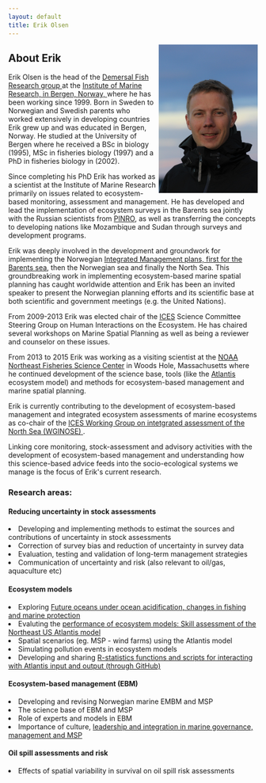 ```yaml
---
layout: default
title: Erik Olsen
---
```


<img src="/assets/erik_ute.jpg" style="float: right;  width: 200px;  padding:0px 0px 0px 5px;"/>

## About Erik 



Erik Olsen is the head of the <a href="http://www.imr.no/forskning/faggrupper/bunnfisk/en"> Demersal Fish Research group </a> at the <a href="http://www.imr.no">Institute of Marine Research, in Bergen, Norway, </a> where he has been working since 1999. Born in Sweden to Norwegian and Swedish parents who worked extensively in developing countries Erik grew up and was educated in Bergen, Norway. He studied at the University of Bergen where he received a BSc in biology (1995), MSc in fisheries biology (1997) and a PhD in fisheries biology in (2002).

Since completing his PhD Erik has worked as a scientist at the Institute of Marine Research primarily on issues related to ecosystem-based monitoring, assessment and management. He has developed and lead the implementation of ecosystem surveys in the Barents sea jointly with the Russian scientists from <a href="http://www.pinro.ru">PINRO</a>, as well as transferring the concepts to developing nations like Mozambique and Sudan through surveys and development programs. 

Erik was deeply involved in the development and groundwork for implementing the Norwegian <a href="http://www.regjeringen.no/en/dep/kld/Selected-topics/department-for-marine-management-and-pol/havforvaltning/integrated-management-of-the-barents-sea.html?id=87148">Integrated Management plans, first for the  Barents sea</a>, then the Norwegian sea and finally the North Sea. This groundbreaking work in implementing ecosystem-based marine spatial planning has caught worldwide attention and Erik has been an invited speaker to present the Norwegian planning efforts and its scientific base at both scientific and government meetings (e.g. the United Nations). 

From 2009-2013 Erik was elected chair of the <a href="http://www.ices.dk">ICES</a> Science Committee Steering Group on Human Interactions on the Ecosystem. He has chaired several workshops on Marine Spatial Planning as well as being a reviewer and counselor on these issues. 

From 2013 to 2015 Erik was working as a visiting scientist at the <a href="http://nefsc.noaa.gov"> NOAA Northeast Fisheries Science Center</a> in Woods Hole, Massachusetts where he continued development of the science base, tools (like the <a href="http://www.csiro.au/organisation-structure/divisions/marine--atmospheric-research/atlantis-ecosystem-model"> Atlantis </a> ecosystem model) and methods for ecosystem-based management and marine spatial planning.  

Erik is currently contributing to the development of ecosystem-based management and integrated ecosystem assessments of marine ecosystems as co-chair of the <a href="http://www.ices.dk/community/groups/Pages/WGINOSE.aspx"> ICES Working Group on intetgrated assessment of the North Sea (WGINOSE) </a>. 

Linking core monitoring, stock-assessment and advisory activities with the development of ecosystem-based management and understanding how this science-based advice feeds into the socio-ecological systems we manage is the focus of Erik's current research.
 


### Research areas:

#### Reducing uncertainty in stock assessments
<li>  Developing and implementing methods to estimat the sources and contributions of uncertainty in stock assessments </li>
<li> Correction of survey bias and reduction of uncertainty in survey data </li>
<li> Evaluation, testing and validation of long-term management strategies </li>
<li> Communication of uncertainty and risk (also relevant to oil/gas, aquaculture etc) </li>


#### Ecosystem models 
<li> Exploring <a href="https://www.frontiersin.org/articles/10.3389/fmars.2018.00064/full"> Future oceans under ocean acidification, changes in fishing and marine protection </a> </li>
<li> Evaluting the <a href="http://journals.plos.org/plosone/article?id=10.1371/journal.pone.0146467"> performance of ecosystem models: Skill assessment of the Northeast US Atlantis model </a></li>
<li> Spatial scenarios (eg. MSP - wind farms) using the Atlantis model </li>
<li> Simulating  pollution events in ecosystem models </li>
<li> Developing and sharing <a href="https://github.com/r4atlantis"> R-statistics functions and scripts for interacting with Atlantis input and output (through GitHub) </a> </li>

#### Ecosystem-based management (EBM)
<li> Developing and revising Norwegian marine EMBM and MSP </li>
<li> The science base of EBM and MSP </li>
<li> Role of experts and models in EBM </li>
<li> Importance of culture, <a href="http://erikjsolsen.github.io/research/blog/2014/10/09/MSPintegration/"> leadership and integration in marine governance, management and MSP </a></li>

#### Oil spill assessments and risk
<li> Effects of spatial variability in survival on oil spill risk assessments</li>
</br>


